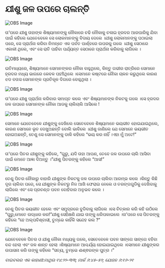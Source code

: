 # ଯୀଶୁ ଜଳ ଉପରେ ଚାଲନ୍ତି

![OBS Image](https://cdn.door43.org/obs/jpg/360px/obs-en-31-01.jpg)

ତା’ପରେ ଯୀଶୁ ତାହାଙ୍କ ଶିଷ୍ୟମାନଙ୍କୁ ନୌକାରେ ଚଢି ନୌକାକୁ ଚଳାଇ ହ୍ରଦର ଆରପାରିକୁ ଯିବା ପାଇଁ କହିଲେ ଯେତେବେଳେ ସେ ଲୋକମାନଙ୍କୁ ବିଦାୟ ଦେଲେ ।ଯୀଶୁ ଲୋକମାନଙ୍କୁ ପଠାଇଲା ପରେ, ସେ ପ୍ରାର୍ଥନା କରିବା ନିମନ୍ତେ ଏକ ପର୍ବତ ପାର୍ଶ୍ବରେ ଉପରକୁ ଗଲେ ।ଯୀଶୁ ସେଠାରେ ଏକାକୀ ଥିଲେ, ଏବଂ ସେ ରାତି ପାହିବା ପର୍ଯ୍ୟନ୍ତ ସେଠାରେ ପ୍ରାର୍ଥନା କରିବାକୁ ଲାଗିଲେ ।

![OBS Image](https://cdn.door43.org/obs/jpg/360px/obs-en-31-02.jpg)

ଇତିମଧ୍ୟରେ, ଶିଷ୍ୟମାନେ ସେମାନଙ୍କର ନୌକା ବାହୁଥିଲେ, କିନ୍ତୁ ଗଭୀର ରାତ୍ରିରେ ସେମାନେ ହ୍ରଦର ମଧ୍ୟ ଭାଗରେ କେବଳ ପହଞ୍ଚିଥିଲେ ।ସେମାନେ କଷ୍ଟରେ ନୌକା ଚାଳନ କରୁଥିଲେ କାରଣ ଝଡ ବତାସ ସେମାନଙ୍କ ପ୍ରତିକୂଳ ଦିଗରେ ବୋହୁଥିଲା ।

![OBS Image](https://cdn.door43.org/obs/jpg/360px/obs-en-31-03.jpg)

ତା’ପରେ ଯୀଶୁ ପ୍ରାର୍ଥନା କରିବାର ସମାପ୍ତ କଲେ ଏବଂ ଶିଷ୍ୟମାନଙ୍କ ନିକଟକୁ ଗଲେ ।ସେ ହ୍ରଦର ଜଳ ଉପରେ ସେମାନଙ୍କ ନୌକା ଆଡକୁ ଚାଲିଚାଲି ଆସିଲେ !

![OBS Image](https://cdn.door43.org/obs/jpg/360px/obs-en-31-04.jpg)

ସେମାନେ ଯେତେବେଳେ ଯୀଶୁଙ୍କୁ ଦେଖିଲେ ସେତେବେଳେ ଶିଷ୍ୟମାନେ ଭୟଭୀତ ହୋଇଯାଇଥିଲେ, କାରଣ ସେମାନେ ଭୂତ ଦେଖୁଅଛନ୍ତି ବୋଲି ଭାବିଲେ ।ଯୀଶୁ ଜାଣିଲେ ଯେ ସେମାନେ ଭୟଭୀତ ହୋଇଅଛନ୍ତି, ତେଣୁ ସେ ସେମାନଙ୍କୁ ଡାକି କହିଲେ “ଭୟ କର ନାହିଁ ।ଏହା ମୁଁ  ଅଟେ!”

![OBS Image](https://cdn.door43.org/obs/jpg/360px/obs-en-31-05.jpg)

ତା’ପରେ ପିତର ଯୀଶୁଙ୍କୁ କହିଲେ, “ଗୁରୁ, ଯଦି ତାହା ଆପଣ, ତେବେ ଜଳ ଉପରେ ଚାଲି ଆସିବା ପାଇଁ ମୋତେ ଆଜ୍ଞା ଦିଅନ୍ତୁ ।”ଯୀଶୁ ପିତରଙ୍କୁ କହିଲେ “ଆସ!” 

![OBS Image](https://cdn.door43.org/obs/jpg/360px/obs-en-31-06.jpg)

ତେଣୁ ପିତର ନୌକାରୁ ବାହାରି ଯୀଶୁଙ୍କ ନିକଟକୁ ଜଳ ଉପରେ ଚାଲିବା ଆରମ୍ଭ କଲେ ।କିନ୍ତୁ କିଛି ଦୂର ଚାଲିବା ପରେ, ସେ ଯୀଶୁଙ୍କ ନିକଟରୁ ନିଜ ଆଖି ଫେରାଇ ନେଲେ ଓ ତରଙ୍ଗଗୁଡିକୁ  ଦେଖିବାକୁ ଲାଗିଲେ ଏବଂ ସେ ପ୍ରଚଣ୍ଡ ପବନ ବୋହିବାର ଅନୁଭବ କଲେ ।

![OBS Image](https://cdn.door43.org/obs/jpg/360px/obs-en-31-07.jpg)

ତେଣୁ ପିତର ଭୟଭୀତ ହେଲେ ଏବଂ ସମୁଦ୍ରରେ ବୁଡିବାକୁ ଲାଗିଲେ ।ସେ ଚିତ୍କାର କରି କହି ଉଠିଲେ “ଗୁରୁ,ମୋତେ ଉଦ୍ଧାର କର!”ଯୀଶୁ ସେହିକ୍ଷଣି ଯାଇ ତାଙ୍କୁ ଧରିପକାଇଲେ ।ତା’ପରେ ସେ ପିତରଙ୍କୁ କହିଲେ “ହେ  ଅଲ୍ପବିଶ୍ବାସୀ, ତୁମ୍ଭେ କାହିଁକି ସନ୍ଦେହ କଲ ?”

![OBS Image](https://cdn.door43.org/obs/jpg/360px/obs-en-31-08.jpg)

ଯେତେବେଳେ ପିତର ଓ ଯୀଶୁ ନୌକା ମଧ୍ୟକୁ ଗଲେ, ସେତେବେଳେ ପବନ ସାଙ୍ଗେ ସାଙ୍ଗେ ବହିବା ବନ୍ଦ ହେଲା ଏବଂ ଜଳ ଶାନ୍ତ ହେଲା ।ଶିଷ୍ୟମାନେ ଆଶ୍ଚର୍ଯ୍ୟ ହୋଇଯାଇଥିଲେ ।ସେମାନେ ଯୀଶୁଙ୍କର ଉପାସନା କରି ତାଙ୍କୁ କହିଲେ “ସତ୍ୟ, ତୁମ୍ଭେ ଈଶ୍ଵରଙ୍କ ପୁତ୍ର ।”

_ବାଇବଲର ଏକ କାହାଣୀ:ମାଥିଉ ୧୪:୨୨-୩୩; ମାର୍କ ୬:୪୫-୫୨; ଯୋହନ ୬:୧୬-୨୧_